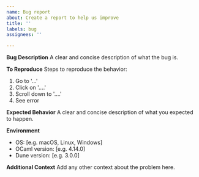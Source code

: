 ```yaml
---
name: Bug report
about: Create a report to help us improve
title: ''
labels: bug
assignees: ''

---
```


**Bug Description**
A clear and concise description of what the bug is.

**To Reproduce**
Steps to reproduce the behavior:
1. Go to '...'
2. Click on '....'
3. Scroll down to '....'
4. See error

**Expected Behavior**
A clear and concise description of what you expected to happen.

**Environment**
- OS: [e.g. macOS, Linux, Windows]
- OCaml version: [e.g. 4.14.0]
- Dune version: [e.g. 3.0.0]

**Additional Context**
Add any other context about the problem here.

